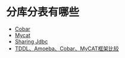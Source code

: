 # 分库分表有哪些

* [Cobar](/fen-ku-fen-biao-you-na-xie/cobar.md) 
* [Mycat](/fen-ku-fen-biao-you-na-xie/mycat.md) 
* [Sharing Jdbc](/fen-ku-fen-biao-you-na-xie/sharing-jdbc.md) 
* [TDDL、Amoeba、Cobar、MyCAT框架比较](/fen-ku-fen-biao-you-na-xie/kuang-jia-bi-jiao.md)



